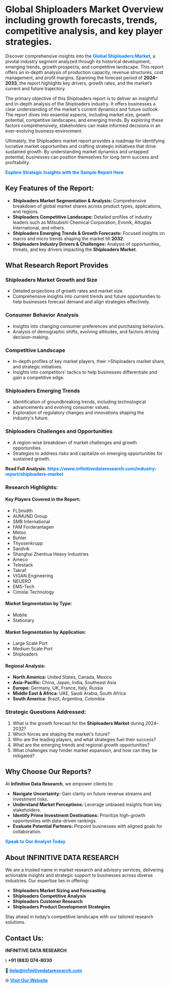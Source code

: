 <h1>Global Shiploaders Market Overview including growth forecasts, trends, competitive analysis, and key player strategies.</h1>
<p>
Discover comprehensive insights into the 
<a href="https://www.infinitivedataresearch.com/industry-report/shiploaders-market" rel="dofollow" style="color: #007BFF; text-decoration: none;"><strong>Global Shiploaders Market</strong></a>, a pivotal industry segment analyzed through its historical development, emerging trends, growth prospects, and competitive landscape. This report offers an in-depth analysis of production capacity, revenue structures, cost management, and profit margins. Spanning the forecast period of <strong>2024–2033</strong>, the report highlights key drivers, growth rates, and the market’s current and future trajectory.
</p>
<p>
The primary objective of this Shiploaders report is to deliver an insightful and in-depth analysis of the Shiploaders industry. It offers businesses a clear understanding of the market's current dynamics and future outlook. The report dives into essential aspects, including market size, growth potential, competitive landscapes, and emerging trends. By exploring these factors comprehensively, stakeholders can make informed decisions in an ever-evolving business environment.
</p>
<p>
Ultimately, the Shiploaders market report provides a roadmap for identifying lucrative market opportunities and crafting strategic initiatives that drive sustained growth. By understanding market dynamics and untapped potential, businesses can position themselves for long-term success and profitability.
</p>
<p>
<a href="https://www.infinitivedataresearch.com/request-sample/reportId=112077" style="color: #007BFF; text-decoration: none;"><strong>Explore Strategic Insights with the Sample Report Here</strong></a>
</p>

<h2>Key Features of the Report:</h2>
<ul>
<li><strong>Shiploaders Market Segmentation & Analysis:</strong> Comprehensive breakdown of global market shares across product types, applications, and regions.</li>
<li><strong>Shiploaders Competitive Landscape:</strong> Detailed profiles of industry leaders such as Mitsubishi Chemical Corporation, Evonik, Altuglas International, and others.</li>
<li><strong>Shiploaders Emerging Trends & Growth Forecasts:</strong> Focused insights on macro and micro trends shaping the market till <strong>2032</strong>.</li>
<li><strong>Shiploaders Industry Drivers & Challenges:</strong> Analysis of opportunities, threats, and key drivers impacting the <strong>Shiploaders Market</strong>.</li>
</ul>

<h2>What Research Report Provides</h2>
<h3>Shiploaders Market Growth and Size</h3>
<ul>
<li>Detailed projections of growth rates and market size.</li>
<li>Comprehensive insights into current trends and future opportunities to help businesses forecast demand and align strategies effectively.</li>
</ul>

<h3>Consumer Behavior Analysis</h3>
<ul>
<li>Insights into changing consumer preferences and purchasing behaviors.</li>
<li>Analysis of demographic shifts, evolving attitudes, and factors driving decision-making.</li>
</ul>

<h3>Competitive Landscape</h3>
<ul>
<li>In-depth profiles of key market players, their >Shiploaders market share, and strategic initiatives.</li>
<li>Insights into competitors' tactics to help businesses differentiate and gain a competitive edge.</li>
</ul>

<h3>Shiploaders Emerging Trends</h3>
<ul>
<li>Identification of groundbreaking trends, including technological advancements and evolving consumer values.</li>
<li>Exploration of regulatory changes and innovations shaping the industry's future.</li>
</ul>

<h3>Shiploaders Challenges and Opportunities</h3>
<ul>
<li>A region-wise breakdown of market challenges and growth opportunities.</li>
<li>Strategies to address risks and capitalize on emerging opportunities for sustained growth.</li>
</ul>
<p><strong>Read Full Analysis:</strong> <a href="https://www.infinitivedataresearch.com/industry-report/shiploaders-market" rel="dofollow" style="color: #007BFF; text-decoration: none;"><strong>https://www.infinitivedataresearch.com/industry-report/shiploaders-market</strong></a></p>
<h3>Research Highlights:</h3>
<h4>Key Players Covered in the Report:</h4>
<ul><li>FLSmidth</li><li>AUMUND Group</li><li>SMB International</li><li>FAM Forderanlagen</li><li>Metso</li><li>Buhler</li><li>Thyssenkrupp</li><li>Sandvik</li><li>Shanghai Zhenhua Heavy Industries</li><li>Ameco</li><li>Telestack</li><li>Takraf</li><li>VIGAN Engineering</li><li>NEUERO</li><li>EMS-Tech</li><li>Cimolai Technology</li></ul>
<h4>Market Segmentation by Type:</h4>
<ul><li>Mobile</li><li>Stationary</li></ul>
<h4>Market Segmentation by Application:</h4>
<ul><li>Large Scale Port</li><li>Medium Scale Port</li><li>Shiploaders</li></ul>

<h4>Regional Analysis:</h4>
<ul>
<li><strong>North America:</strong> United States, Canada, Mexico</li>
<li><strong>Asia-Pacific:</strong> China, Japan, India, Southeast Asia</li>
<li><strong>Europe:</strong> Germany, UK, France, Italy, Russia</li>
<li><strong>Middle East & Africa:</strong> UAE, Saudi Arabia, South Africa</li>
<li><strong>South America:</strong> Brazil, Argentina, Colombia</li>
</ul>

<h3>Strategic Questions Addressed:</h3>
<ol>
<li>What is the growth forecast for the <strong>Shiploaders Market</strong> during 2024–2032?</li>
<li>Which forces are shaping the market's future?</li>
<li>Who are the leading players, and what strategies fuel their success?</li>
<li>What are the emerging trends and regional growth opportunities?</li>
<li>What challenges may hinder market expansion, and how can they be mitigated?</li>
</ol>

<h2>Why Choose Our Reports?</h2>
<p>At <strong>Infinitive Data Research</strong>, we empower clients to:</p>
<ul>
<li><strong>Navigate Uncertainty:</strong> Gain clarity on future revenue streams and investment risks.</li>
<li><strong>Understand Market Perceptions:</strong> Leverage unbiased insights from key stakeholders.</li>
<li><strong>Identify Prime Investment Destinations:</strong> Prioritize high-growth opportunities with data-driven rankings.</li>
<li><strong>Evaluate Potential Partners:</strong> Pinpoint businesses with aligned goals for collaboration.</li>
</ul>
<p><a href="https://www.infinitivedataresearch.com/industry-report/shiploaders-market" rel="dofollow" style="color: #007BFF; text-decoration: none;"><strong>Speak to Our Analyst Today</strong></a></p>

<h2>About INFINITIVE DATA RESEARCH</h2>
<p>We are a trusted name in market research and advisory services, delivering actionable insights and strategic support to businesses across diverse industries. Our expertise lies in offering:</p>
<ul>
<li><strong>Shiploaders Market Sizing and Forecasting</strong></li>
<li><strong>Shiploaders Competitive Analysis</strong></li>
<li><strong>Shiploaders Customer Research</strong></li>
<li><strong>Shiploaders Product Development Strategies</strong></li>
</ul>
<p>Stay ahead in today’s competitive landscape with our tailored research solutions.</p>

<h2>Contact Us:</h2>
<p><strong>INFINITIVE DATA RESEARCH</strong></p>
<p>📞 <strong>+91 (883) 074-8030</strong></p>
<p>📧 <strong><a href="mailto:help@infinitivedataresearch.com" style="color: #007BFF;">help@infinitivedataresearch.com</a></strong></p>
<p>🌐 <strong><a href="https://www.infinitivedataresearch.com" rel="dofollow" style="color: #007BFF;">Visit Our Website</a></strong></p>